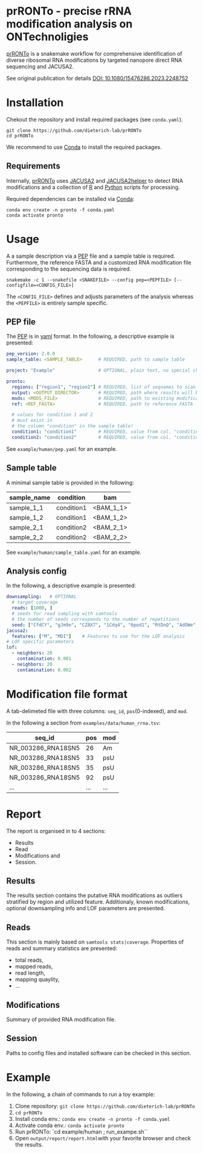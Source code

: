 prRONTo - precise rRNA modification analysis on ONTechnoligies
==============================================================

[prRONTo](https://github.com/dieterich-lab/prRONTo) is a snakemake workflow 
for comprehensive identification of diverse ribosomal RNA modifications
 by targeted nanopore direct RNA sequencing and JACUSA2.

See original publication for details [DOI: 10.1080/15476286.2023.2248752](https://www.tandfonline.com/doi/full/10.1080/15476286.2023.2248752)

# Installation

Chekout the repository and install required packages (see `conda.yaml`).

```
git clone https://github.com/dieterich-lab/prRONTo
cd prRONTo
```

We recommend to use [Conda](https://conda.io) to install the required packages.

## Requirements

Internally, [prRONTo](https://github.com/dieterich-lab/prRONTo) uses 
[JACUSA2](https://dieterich-lab/JACUSA2) and 
[JACUSA2helper](https://github.com/dieterich-lab/JACUSA2helper) to
detect RNA modifications and a collection of 
[R](https://www.r-project.org) and [Python](https://www.python.org) scripts for processing.

Required dependencies can be installed via [Conda](https://conda.io):
```
conda env create -n pronto -f conda.yaml
conda activate pronto
```

# Usage

A a sample description via a [PEP](https://pep.databio.org/en/2.0.0) file and a sample table is required.
Furthermore, the reference FASTA and a customized RNA modification file corresponding to the sequencing data is required.

```
snakemake -c 1 --snakefile <SNAKEFILE> --config pep=<PEPFILE> [--configfile=<CONFIG_FILE>]
```
The `<CONFIG_FILE>` defines and adjusts parameters of the analysis whereas the `<PEPFILE>` is entirely sample specific.

## PEP file

The [PEP](https://pep.databio.org/en/2.0.0/) is in [yaml](https://yaml.org/) format.
In the following, a descriptive example is presented:

```yaml
pep_version: 2.0.0
sample_table: <SAMPLE_TABLE>      # REQUIRED, path to sample table

project: "Example"                # OPTIONAL, plain text, no special characters

pronto:
  regions: ["region1", "region2"] # REQUIRED, list of seqnames to scan for modifications
  output: <OUTPUT_DIRECTOR>       # REQUIRED, path where results will be written to
  mods: <MODS_FILE>               # REQUIRED, path to existing modification annotation
  ref: <REF_FASTA>                # REQUIRED, path to reference FASTA

  # values for condition 1 and 2 
  # must exist in
  # the column "condition" in the sample table!
  condition1: "condition1"        # REQUIRED, value from col. "condition" in sample table
  condition2: "condition2"        # REQUIRED, value from col. "condition", in sample table
```

See `example/human/pep.yaml` for an example.

## Sample table

A minimal sample table is provided in the following:

| sample_name | condition  | bam       |
| ------------| ---------- | --------- |
| sample_1_1  | condition1 | <BAM_1_1> |
| sample_1_2  | condition1 | <BAM_1_2> |
| sample_2_1  | condition2 | <BAM_2_1> |
| sample_2_2  | condition2 | <BAM_2_2> |

See `example/human/sample_table.yaml` for an example.

## Analysis config

In the following, a descriptive example is presented:

```yaml
downsampling:   # OPTIONAL
  # target coverage
  reads: [1000, ]
  # seeds for read sampling with samtools
  # the number of seeds corresponds to the number of repetitions
  seed: ["CfdCY", "gJm9e", "CZ8X7", "1Cdq4", "6pod1", "RtDnQ", "AdOWe", ]
jacusa2:
  features: ["M", "MDI"]    # Features to use for the LOF analysis
# LOF specific parameters
lof:
  - neighbors: 20
    contamination: 0.001
  - neighbors: 20
    contamination: 0.002
```

# Modification file format

A tab-delimeted file with three columns: `seq_id`, `pos`(0-indexed), and `mod`.

In the following a section from `examples/data/human_rrna.tsv`:

| seq_id             | pos | mod |
| ------------------ | --- | --- |
| NR_003286_RNA18SN5 | 26  | Am  |
| NR_003286_RNA18SN5 | 33  | psU |
| NR_003286_RNA18SN5 | 35  | psU |
| NR_003286_RNA18SN5 | 92  | psU |
| ...                | ... | ... |

# Report

The report is organised in to 4 sections:

* Results
* Read
* Modifications and 
* Session.

## Results

The results section contains the putative RNA modifications as outliers stratified 
by region and utilized feature.
Additionaly, known modifications, optional downsampling info and LOF parameters are presented.

## Reads

This section is mainly based on `samtools stats|coverage`. 
Properties of reads and summary statistics are presented:

* total reads,
* mapped reads,
* read length,
* mapping quaylity, 
* ...

## Modifications

Summary of provided RNA modification file.

## Session

Paths to config files and installed software can be checked in this section.

# Example

In the following, a chain of commands to run a toy example:

1. Clone repository: `git clone https://github.com/dieterich-lab/prRONTo`
2. `cd prRONTo`
3. Install conda env.: `conda env create -n pronto -f conda.yaml`
4. Activate conda env.: `conda activate pronto`
5. Run prRONTo: `cd example/human ; run_exampe.sh``
6. Open `output/report/report.html`with your favorite browser and check the results.

